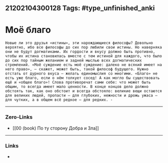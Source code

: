 21202104300128
Tags: #type_unfinished_anki
---
# Моё благо

    Новые ли это друзья «истины», эти нарождающиеся философы? Довольно вероятно, ибо все философы до сих пор любили свои истины. Но наверняка они не будут догматиками. Их гордости и вкусу должно быть противно, чтобы их истина становилась вместе с тем истиной для каждого, что было до сих пор тайным желанием и задней мыслью всех догматических стремлений. «Моё суждение есть моё суждение: далеко не всякий имеет на него право», – скажет, может быть, такой философ будущего. Нужно отстать от дурного вкуса – желать единомыслия со многими. «Благо» не есть уже благо, если о нём толкует сосед! А как могло бы существовать ещё и «общее благо»! Слова противоречат сами себе: что может быть общим, то всегда имеет мало ценности. В конце концов дело должно обстоять так, как оно обстоит и всегда обстояло: великие вещи остаются для великих людей, пропасти – для глубоких, нежности и дрожь ужаса – для чутких, а в общем всё редкое – для редких. -

---
### Zero-Links
- [[00 (book) По ту сторону Добра и Зла]]
---
### Links
-